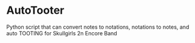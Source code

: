 # AutoTooter
Python script that can convert notes to notations, notations to notes, and auto TOOTING for Skullgirls 2n Encore Band
